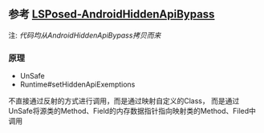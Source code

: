 
## 参考 [LSPosed-AndroidHiddenApiBypass](https://github.com/LSPosed/AndroidHiddenApiBypass/tree/main)

注: *代码均从AndroidHiddenApiBypass拷贝而来* 

### 原理
- UnSafe
- Runtime#setHiddenApiExemptions

不直接通过反射的方式进行调用，而是通过映射自定义的Class，
而是通过UnSafe将源类的Method、Field的内存数据指针指向映射类的Method、Filed中调用